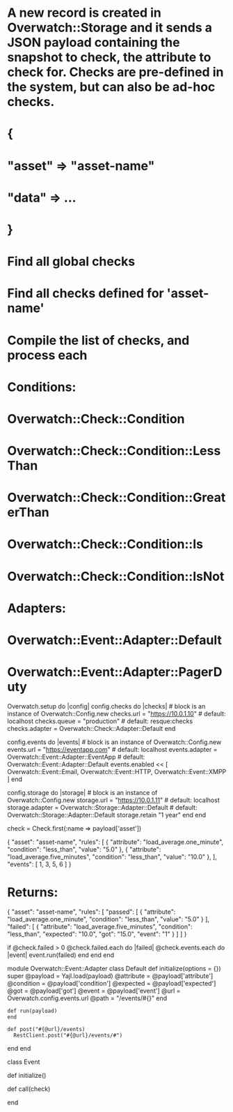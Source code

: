 # A new record is created in Overwatch::Storage and it sends a JSON payload containing the snapshot to check, the attribute to check for. Checks are pre-defined in the system, but can also be ad-hoc checks.
# 
# 
# { 
#   "asset" => "asset-name"
#   "data" => ...
# }
# 
# Find all global checks
# Find all checks defined for 'asset-name'
# Compile the list of checks, and process each

# Conditions:
# Overwatch::Check::Condition
# Overwatch::Check::Condition::LessThan
# Overwatch::Check::Condition::GreaterThan
# Overwatch::Check::Condition::Is
# Overwatch::Check::Condition::IsNot

# Adapters:
# Overwatch::Event::Adapter::Default
# Overwatch::Event::Adapter::PagerDuty

Overwatch.setup do |config|
  config.checks do |checks|
    # block is an instance of Overwatch::Config.new
    checks.url = "https://10.0.1.10" # default: localhost
    checks.queue = "production" # default: resque:checks
    checks.adapter = Overwatch::Check::Adapter::Default
  end
  
  config.events do |events|
    # block is an instance of Overwatch::Config.new
    events.url = "https://eventapp.com" # default: localhost
    events.adapter = Overwatch::Event::Adapter::EventApp # default: Overwatch::Event::Adapter::Default
    events.enabled << [ Overwatch::Event::Email, Overwatch::Event::HTTP, Overwatch::Event::XMPP ]
  end
  
  config.storage do |storage|
    # block is an instance of Overwatch::Config.new
    storage.url = "https://10.0.1.11" # default: localhost
    storage.adapter = Overwatch::Storage::Adapter::Default # default: Overwatch::Storage::Adapter::Default
    storage.retain "1 year"
  end
end

check = Check.first(:name => payload['asset'])

{
  "asset": "asset-name",
  "rules": [
    {
      "attribute": "load_average.one_minute",
      "condition": "less_than",
      "value": "5.0"
    },
    {
      "attribute": "load_average.five_minutes",
      "condition": "less_than",
      "value": "10.0"
    },
  ],
  "events": [ 1, 3, 5, 6 ]
}


# Returns:

{ 
  "asset": "asset-name",
  "rules": [
    "passed": [
      {
        "attribute": "load_average.one_minute",
        "condition": "less_than",
        "value": "5.0"
      }
    ],
    "failed": [
      {
        "attribute": "load_average.five_minutes",
        "condition": "less_than",
        "expected": "10.0",
        "got": "15.0",
        "event": "1"
      }
    ]
  ]
}

if @check.failed > 0
  @check.failed.each do |failed|
    @check.events.each do |event|
      event.run(failed)
    end
  end
end

module Overwatch::Event::Adapter
  class Default
    def initialize(options = {})
      super
      @payload   = Yajl.load(payload)
      @attribute = @payload['attribute']
      @condition = @payload['condition']
      @expected  = @payload['expected']
      @got       = @payload['got']
      @event     = @payload['event']
      @url       = Overwatch.config.events.url
      @path      = "/events/#{}"
    end
    
    def run(payload)
    end
    
    def post("#{@url}/events)
      RestClient.post("#{@url}/events/#")
  end
end

class Event
  
  def initialize()
    
  def call(check)
    
    
end